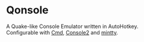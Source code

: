 # Qonsole
A Quake-like Console Emulator written in AutoHotkey.  
Configurable with [Cmd](https://en.wikipedia.org/wiki/Cmd.exe), [Console2](https://sourceforge.net/projects/console/) and [mintty](https://mintty.github.io/).
